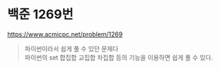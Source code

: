 # 백준 1269번
https://www.acmicpc.net/problem/1269
> 파이썬이라서 쉽게 풀 수 있던 문제다
> <br/> 파이썬의 set 합집합 교집합 차집합 등의 기능을 이용하면 쉽게 풀 수 있다.